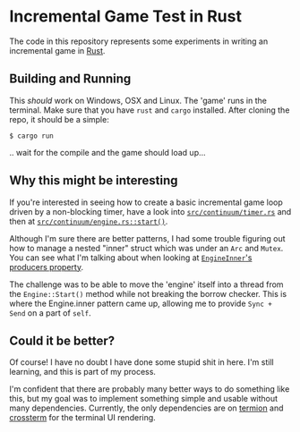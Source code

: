 # Incremental Game Test in Rust

The code in this repository represents some experiments in writing an incremental game in [Rust](https://www.rust-lang.org/). 

## Building and Running

This _should_ work on Windows, OSX and Linux. The 'game' runs in the terminal.
Make sure that you have `rust` and `cargo` installed. After cloning the repo, it should be a simple:

```
$ cargo run
```

.. wait for the compile and the game should load up...

## Why this might be interesting

If you're interested in seeing how to create a basic incremental game loop driven by a non-blocking timer, have a look into [`src/continuum/timer.rs`](https://github.com/carribus/rust_incremental_game_test/blob/master/src/continuum/timer.rs) and then at [`src/continuum/engine.rs::start()`](https://github.com/carribus/rust_incremental_game_test/blob/master/src/continuum/engine.rs).

Although I'm sure there are better patterns, I had some trouble figuring out how to manage a nested "inner" struct which was under an `Arc` and `Mutex`. You can see what I'm talking about when looking at [`EngineInner`'s producers property](https://github.com/carribus/rust_incremental_game_test/blob/master/src/continuum/engine.rs#L17).

The challenge was to be able to move the 'engine' itself into a thread from the `Engine::Start()` method while not breaking the borrow checker. This is where the Engine.inner pattern came up, allowing me to provide `Sync + Send` on a part of `self`. 

## Could it be better?

Of course! I have no doubt I have done some stupid shit in here. I'm still learning, and this is part of my process.

I'm confident that there are probably many better ways to do something like this, but my goal was to implement something simple and usable without many dependencies. Currently, the only dependencies are on [termion](https://crates.io/crates/termion) and [crossterm](https://crates.io/crates/crossterm) for the terminal UI rendering.